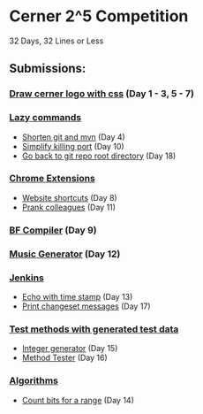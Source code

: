 # Cerner 2^5 Competition
32 Days, 32 Lines or Less
## Submissions:
### [Draw cerner logo with css](draw-with-css/cerner-logo) (Day 1 - 3, 5 - 7)
### [Lazy commands](lazy-commands)
* [Shorten git and mvn](lazy-commands/lazy.sh) (Day 4)
* [Simplify killing port](lazy-commands/kill_port.sh) (Day 10)
* [Go back to git repo root directory](lazy-commands/to_git_root.sh) (Day 18)
### [Chrome Extensions](chrome-extensions)
* [Website shortcuts](chrome-extensions/speed-dial) (Day 8)
* [Prank colleagues](chrome-extensions/prankster) (Day 11)
### [BF Compiler](bf/BFCompiler) (Day 9)
### [Music Generator](music-generator) (Day 12)
### [Jenkins](jenkins-pipeline)
* [Echo with time stamp](jenkins-pipeline/util/echoWithTimeStamp.groovy) (Day 13)
* [Print changeset messages](jenkins-pipeline/util/printChangeSet.groovy) (Day 17)
### [Test methods with generated test data](quick-check)
* [Integer generator](quick-check/IntGenerator.java) (Day 15)
* [Method Tester](quick-check/IntQuickCheck.java) (Day 16)
### [Algorithms](algorithm)
* [Count bits for a range](algorithm/Bits.java) (Day 14)